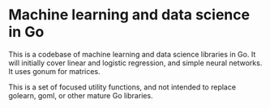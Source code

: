 # Machine learning and data science in Go

This is a codebase of machine learning and data science libraries
in Go. It will initially cover linear and logistic regression, and
simple neural networks. It uses gonum for matrices.

This is a set of focused utility functions, and not intended to replace
golearn, goml, or other mature Go libraries.

